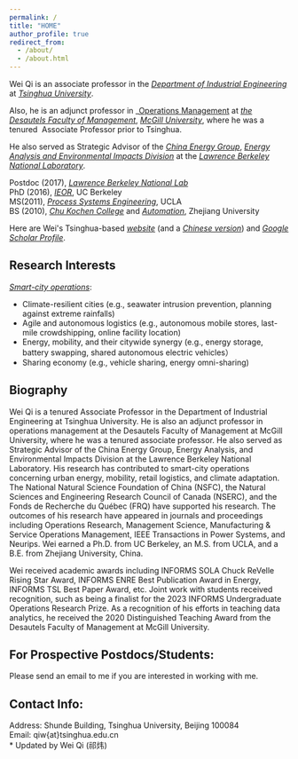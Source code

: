 ```yaml
---
permalink: /
title: "HOME"
author_profile: true
redirect_from: 
  - /about/
  - /about.html
---
```


Wei Qi is an associate professor in the _[Department of Industrial Engineering](https://www.ie.tsinghua.edu.cn/eng/)_ at _[Tsinghua University](https://www.tsinghua.edu.cn/en/)_.   

Also, he is an adjunct professor in _[Operations Management](https://www.mcgill.ca/desautels/research/specializations/operations-management) at _[the Desautels Faculty of Management](https://www.mcgill.ca/desautels/)_, _[McGill University](https://www.mcgill.ca/)_, where he was a tenured ​  Associate Professor prior to Tsinghua.   

​He also served as Strategic Advisor of the _[China Energy Group](https://international.lbl.gov/china-energy-program)_, _[Energy Analysis and Environmental Impacts Division](https://energyanalysis.lbl.gov/)_ at the _[Lawrence Berkeley National Laboratory](https://www.lbl.gov/)_. 

Postdoc (2017), _[Lawrence Berkeley National Lab](https://www.lbl.gov/)_  
PhD (2016), _[IEOR](https://ieor.berkeley.edu/)_, UC Berkeley    
MS(2011), _[Process Systems Engineering](https://www.chemeng.ucla.edu/about/)_, UCLA   
BS (2010), _[Chu Kochen College](http://ckc.zju.edu.cn/ckcen/_t1906/main.psp)_ and _[Automation](http://www.cse.zju.edu.cn/english/main.psp)_, Zhejiang University

Here are Wei's Tsinghua-based _[website](https://www.ie.tsinghua.edu.cn/eng/info/1017/1809.htm)_ (and a _[Chinese version](https://www.ie.tsinghua.edu.cn/info/1051/2418.htm)_) and _[Google Scholar Profile](https://scholar.google.com/citations?user=KbKisy0AAAAJ&hl=en)_.  

Research Interests
---
_[Smart-city operations](https://webvpn.tsinghua.edu.cn/login)_:
* Climate-resilient cities (e.g., seawater intrusion prevention, planning against extreme rainfalls)
* Agile and autonomous logistics  (e.g., autonomous mobile stores, last-mile crowdshipping, online facility location)
* Energy, mobility, and their citywide synergy (e.g., energy storage, battery swapping, shared autonomous electric vehicles）
* Sharing economy (e.g., vehicle sharing,  energy omni-sharing)

Biography
---
Wei Qi is a tenured Associate Professor in the Department of Industrial Engineering at Tsinghua University. He is also an adjunct professor in operations management at the Desautels Faculty of Management at McGill University, where he was a tenured associate professor. He also served as Strategic Advisor of the China Energy Group, Energy Analysis, and Environmental Impacts Division at the Lawrence Berkeley National Laboratory. His research has contributed to smart-city operations concerning urban energy, mobility, retail logistics, and climate adaptation.  The National Natural Science Foundation of China (NSFC), the Natural Sciences and Engineering Research Council of Canada (NSERC), and the Fonds de Recherche du Québec (FRQ) have supported his research. The outcomes of his research have appeared in journals and proceedings including Operations Research, Management Science, Manufacturing & Service Operations Management, IEEE Transactions in Power Systems, and Neurips. Wei earned a Ph.D. from UC Berkeley, an M.S. from UCLA, and a B.E. from Zhejiang University, China.

Wei received academic awards including INFORMS SOLA Chuck ReVelle Rising Star Award, INFORMS ENRE Best Publication Award in Energy, INFORMS TSL Best Paper Award, etc. Joint work with students received recognition, such as being a finalist for the 2023 INFORMS Undergraduate Operations Research Prize. As a recognition of his efforts in teaching data analytics, he received the 2020 Distinguished Teaching Award from the Desautels Faculty of Management at McGill University.

For Prospective Postdocs/Students:
---
Please send an email to me if you are interested in working with me.  ​

Contact Info:  ​​
---
Address: Shunde Building, Tsinghua University, Beijing 100084                       
​Email: qiw{at}tsinghua.edu.cn                        
                                                                                                     * Updated by Wei Qi (祁炜)
